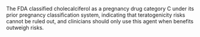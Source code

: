 The FDA classified cholecalciferol as a pregnancy drug category C under its prior pregnancy classification system, indicating that teratogenicity risks cannot be ruled out, and clinicians should only use this agent when benefits outweigh risks.